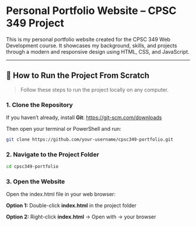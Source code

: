 # Personal Portfolio Website – CPSC 349 Project

This is my personal portfolio website created for the CPSC 349 Web Development course. It showcases my background, skills, and projects through a modern and responsive design using HTML, CSS, and JavaScript.

---

## 🚀 How to Run the Project From Scratch

> Follow these steps to run the project locally on any computer.

### 1. Clone the Repository

If you haven’t already, install **Git**: https://git-scm.com/downloads

Then open your terminal or PowerShell and run:

```bash
git clone https://github.com/your-username/cpsc349-portfolio.git
```

### 2. Navigate to the Project Folder

```bash
cd cpsc349-portfolio
```

### 3. Open the Website
Open the index.html file in your web browser:

**Option 1:** Double-click **index.html** in the project folder

**Option 2:** Right-click **index.html** → Open with → your browser